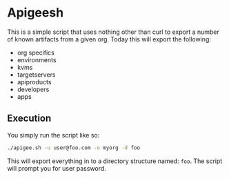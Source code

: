 # Apigeesh
This is a simple script that uses nothing other than curl to export a number of known artifacts from a given org.
Today this will export the following:
* org specifics
* environments
* kvms
* targetservers
* apiproducts
* developers
* apps

## Execution
You simply run the script like so:
```sh
./apigee.sh -u user@foo.com -o myorg -d foo
```

This will export everything in to a directory structure named: `foo`. The script will prompt you for user password.
